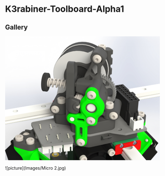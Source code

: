 # K3rabiner-Toolboard-Alpha1


## Gallery
![picture](Images/Micro.jpg)

![picture](Images/Micro 2.jpg)





